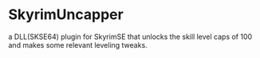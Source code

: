 # SkyrimUncapper
a DLL(SKSE64) plugin for SkyrimSE that unlocks the skill level caps of 100 and makes some relevant leveling tweaks.
